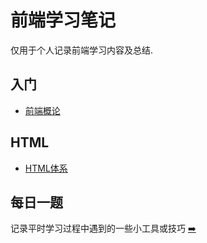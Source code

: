 #  前端学习笔记
仅用于个人记录前端学习内容及总结.

## 入门
- [前端概论](./introduction/index.md)

## HTML
- [HTML体系](./html/index.md)



## 每日一题
记录平时学习过程中遇到的一些小工具或技巧 [➡️](./daily-exams/index.md)
